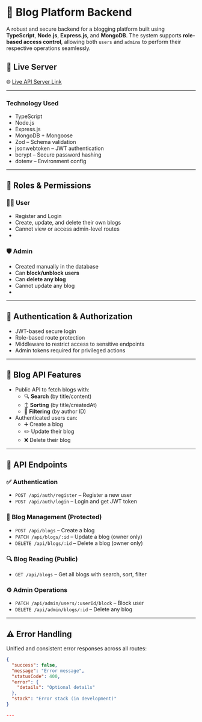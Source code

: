 # 📝 Blog Platform Backend

A robust and secure backend for a blogging platform built using **TypeScript**, **Node.js**, **Express.js**, and **MongoDB**. The system supports **role-based access control**, allowing both `users` and `admins` to perform their respective operations seamlessly.

## 🚀 Live Server

🌐 [Live API Server Link](complete-assignment-3-blog-ph.vercel.app)  

---
### Technology Used
- TypeScript
- Node.js
- Express.js
- MongoDB + Mongoose
- Zod – Schema validation
- jsonwebtoken – JWT authentication
- bcrypt – Secure password hashing
- dotenv – Environment config
---

## 👥 Roles & Permissions

### 🧑‍💻 User
- Register and Login
- Create, update, and delete their own blogs
- Cannot view or access admin-level routes
- 

### 🛡️ Admin
- Created manually in the database
- Can **block/unblock users**
- Can **delete any blog**
- Cannot update any blog
- 

---

## 🔐 Authentication & Authorization

- JWT-based secure login
- Role-based route protection
- Middleware to restrict access to sensitive endpoints
- Admin tokens required for privileged actions

---

## 📘 Blog API Features

- Public API to fetch blogs with:
  - 🔍 **Search** (by title/content)
  - ↕️ **Sorting** (by title/createdAt)
  - 🎯 **Filtering** (by author ID)
- Authenticated users can:
  - ➕ Create a blog
  - ✏️ Update their blog
  - ❌ Delete their blog

---

## 📄 API Endpoints

### ✅ Authentication

- `POST /api/auth/register` – Register a new user  
- `POST /api/auth/login` – Login and get JWT token

### 📝 Blog Management (Protected)

- `POST /api/blogs` – Create a blog
- `PATCH /api/blogs/:id` – Update a blog (owner only)
- `DELETE /api/blogs/:id` – Delete a blog (owner only)

### 🔍 Blog Reading (Public)

- `GET /api/blogs` – Get all blogs with search, sort, filter

### ⚙️ Admin Operations

- `PATCH /api/admin/users/:userId/block` – Block user
- `DELETE /api/admin/blogs/:id` – Delete any blog

---

## ⚠️ Error Handling

Unified and consistent error responses across all routes:
```json
{
  "success": false,
  "message": "Error message",
  "statusCode": 400,
  "error": {
    "details": "Optional details"
  },
  "stack": "Error stack (in development)"
}

---





